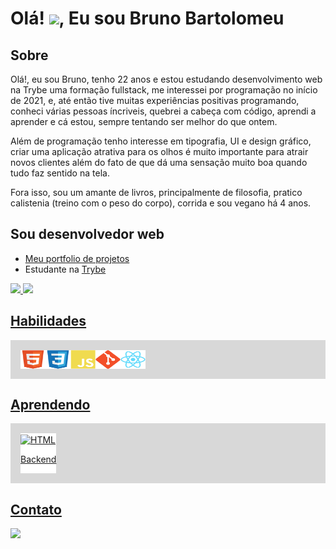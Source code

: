 <h1>Olá! <img src="https://raw.githubusercontent.com/kaueMarques/kaueMarques/master/hi.gif" width="25px">, Eu sou Bruno Bartolomeu</h1>

## Sobre

Olá!, eu sou Bruno, tenho 22 anos e estou estudando desenvolvimento web na Trybe uma formação fullstack, me interessei por programação no início de 2021, e, até então tive muitas experiências positivas programando, conheci várias pessoas íncriveis, quebrei a cabeça com código, aprendi a aprender e cá estou, sempre tentando ser melhor do que ontem.

Além de programação tenho interesse em tipografia, UI e design gráfico, criar uma aplicação atrativa para os olhos é muito importante para atrair novos clientes além do fato de que dá uma sensação muito boa quando tudo faz sentido na tela.

Fora isso, sou um amante de livros, principalmente de filosofia, pratico calistenia (treino com o peso do corpo), corrida e sou vegano há 4 anos.

## Sou desenvolvedor web
- [Meu portfolio de projetos](https://brunobcb-portfolio.surge.sh/)
- Estudante na [Trybe
](https://www.betrybe.com/)

 <div>
  <a href="https://github.com/BrunoCBart">
  <img height="152em" src="https://github-readme-stats.vercel.app/api?username=BrunoCbart&show_icons=true&hide_border=true&count_private=true&theme=tokyonight"/>
  <img height="152em" src="https://github-readme-stats.vercel.app/api/top-langs/?username=BrunoCbart&langs_count=10&count_private=true&hide_border=true&theme=tokyonight&layout=compact"/>
<div>

## Habilidades

<div style="display: flex; padding: 1rem;background-color: rgba(216, 216, 216); "><br>
  <img align="center" alt="HTML" height="30" width="40" src="https://raw.githubusercontent.com/devicons/devicon/master/icons/html5/html5-original.svg">
  <img align="center" alt="CSS" height="30" width="40" src="https://raw.githubusercontent.com/devicons/devicon/master/icons/css3/css3-original.svg">
  <img align="center" alt="JS" height="30" width="40" src="https://raw.githubusercontent.com/devicons/devicon/master/icons/javascript/javascript-plain.svg">
  <img align="center" alt="JS" height="30" width="40" src="https://raw.githubusercontent.com/devicons/devicon/master/icons/git/git-original.svg">
 <img align="center" alt="HTML" height="30" width="40" src="https://raw.githubusercontent.com/devicons/devicon/master/icons/react/react-original.svg">
</div>
  
  ## Aprendendo

<div style="display: flex; padding: 1rem;background-color: rgba(216, 216, 216)"><br>
 <div style="background-color: #ffffff">
  <img align="center" alt="HTML" height="30" width="40" src="https://cdn-icons-png.flaticon.com/512/3668/3668474.png">
  <p>Backend</p>
 </div>
</div>
 
## Contato

<div> 
  <a href="https://www.linkedin.com/in/brunobartolomeu/" target="_blank"><img src="https://img.shields.io/badge/-LinkedIn-%230077B5?style=for-the-badge&logo=linkedin&logoColor=white" target="_blank"></a>  
</div>
